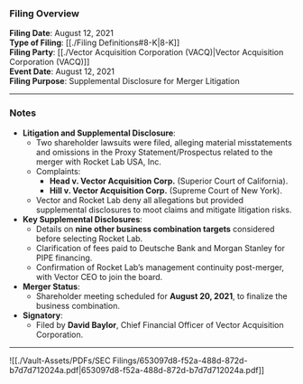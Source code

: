 ### Filing Overview

**Filing Date**: August 12, 2021  
**Type of Filing**: [[./Filing Definitions#8-K|8-K]]  
**Filing Party**: [[./Vector Acquisition Corporation (VACQ)|Vector Acquisition Corporation (VACQ)]]  
**Event Date**: August 12, 2021  
**Filing Purpose**: Supplemental Disclosure for Merger Litigation

---

### Notes

- **Litigation and Supplemental Disclosure**:
    - Two shareholder lawsuits were filed, alleging material misstatements and omissions in the Proxy Statement/Prospectus related to the merger with Rocket Lab USA, Inc.
    - Complaints:
        - **Head v. Vector Acquisition Corp.** (Superior Court of California).
        - **Hill v. Vector Acquisition Corp.** (Supreme Court of New York).
    - Vector and Rocket Lab deny all allegations but provided supplemental disclosures to moot claims and mitigate litigation risks.
- **Key Supplemental Disclosures**:
    - Details on **nine other business combination targets** considered before selecting Rocket Lab.
    - Clarification of fees paid to Deutsche Bank and Morgan Stanley for PIPE financing.
    - Confirmation of Rocket Lab’s management continuity post-merger, with Vector CEO to join the board.
- **Merger Status**:
    - Shareholder meeting scheduled for **August 20, 2021**, to finalize the business combination.
- **Signatory**:
    - Filed by **David Baylor**, Chief Financial Officer of Vector Acquisition Corporation.

---

![[./Vault-Assets/PDFs/SEC Filings/653097d8-f52a-488d-872d-b7d7d712024a.pdf|653097d8-f52a-488d-872d-b7d7d712024a.pdf]]